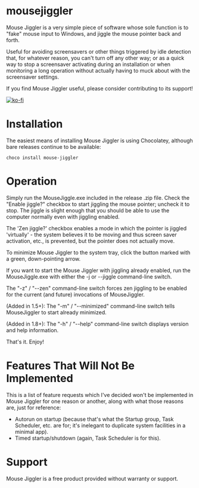 mousejiggler
============

Mouse Jiggler is a very simple piece of software whose sole function is to "fake" mouse input to Windows, and 
jiggle the mouse pointer back and forth.

Useful for avoiding screensavers or other things triggered by idle detection that, for whatever reason, you 
can't turn off any other way; or as a quick way to stop a screensaver activating during an installation or 
when monitoring a long operation without actually having to muck about with the screensaver settings.

If you find Mouse Jiggler useful, please consider contributing to its support!

[![ko-fi](https://www.ko-fi.com/img/githubbutton_sm.svg)](https://ko-fi.com/I3I1VA18)

Installation
============

The easiest means of installing Mouse Jiggler is using Chocolatey, although bare releases continue to be available:

`choco install mouse-jiggler`

Operation
=========

Simply run the MouseJiggle.exe included in the release .zip file. Check the "Enable jiggle?" checkbox to start
jiggling the mouse pointer; uncheck it to stop. The jiggle is slight enough that you should be able to use the
computer normally even with jiggling enabled.

The 'Zen jiggle?' checkbox enables a mode in which the pointer is jiggled 'virtually' - the system believes it
to be moving and thus screen saver activation, etc., is prevented, but the pointer does not actually move.

To minimize Mouse Jiggler to the system tray, click the button marked with a green, down-pointing arrow.

If you want to start the Mouse Jiggler with jiggling already enabled, run the MouseJiggle.exe with either the
-j or --jiggle command-line switch.

The "-z" / "--zen" command-line switch forces zen jiggling to be enabled for the current (and future) invocations
of MouseJiggler.

(Added in 1.5+): The "-m" / "--minimized" command-line switch tells MouseJiggler to start already minimized.

(Added in 1.8+): The "-h" / "--help" command-line switch displays version and help information.

That's it. Enjoy!

Features That Will Not Be Implemented
=====================================

This is a list of feature requests which I've decided won't be implemented in Mouse Jiggler for one reason or another, along with what those reasons are, just for reference:

 * Autorun on startup (because that's what the Startup group, Task Scheduler, etc. are for; it's inelegant to duplicate system facilities in a minimal app).
 * Timed startup/shutdown (again, Task Scheduler is for this).

Support
=======

Mouse Jiggler is a free product provided without warranty or support.
